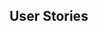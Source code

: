 <div id="title">

## User Stories
</div>

<div id="body">

<include src="introduction/unit-inParent-asPanel.md" boilerplate />
<include src="details/unit-inParent-asPanel.md" boilerplate />
<include src="usage/unit-inParent-asPanel.md" boilerplate />

</div>